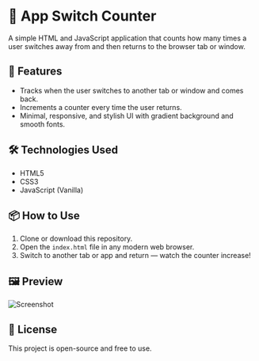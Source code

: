 # 🔄 App Switch Counter

A simple HTML and JavaScript application that counts how many times a user switches away from and then returns to the browser tab or window.

## 🚀 Features

- Tracks when the user switches to another tab or window and comes back.
- Increments a counter every time the user returns.
- Minimal, responsive, and stylish UI with gradient background and smooth fonts.

## 🛠️ Technologies Used

- HTML5
- CSS3
- JavaScript (Vanilla)

## 📦 How to Use

1. Clone or download this repository.
2. Open the `index.html` file in any modern web browser.
3. Switch to another tab or app and return — watch the counter increase!

## 🖼️ Preview

![Screenshot](https://res.cloudinary.com/dsprifizw/image/upload/v1750020124/active_tab.png) <!-- Optional if you have an image -->

## 📄 License

This project is open-source and free to use.

